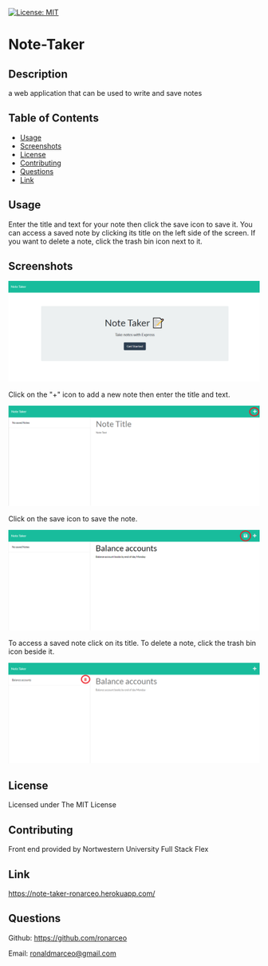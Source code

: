[![License: MIT](https://img.shields.io/badge/License-MIT-yellow.svg)](https://opensource.org/licenses/MIT)
# Note-Taker            
## Description
a web application that can be used to write and save notes

## Table of Contents
* [Usage](#usage)
* [Screenshots](#screenshots) 
* [License](#license)
* [Contributing](#contributing)
* [Questions](#questions)
* [Link](#link)            
            
## Usage
Enter the title and text for your note then click the save icon to save it. You can access a saved note by clicking its title on the left side of the screen. If you want to delete a note, click the trash bin icon next to it.

## Screenshots
![Note Taker intro page](./images/index.png)

Click on the "+" icon to add a new note then enter the title and text.

![Note Taker intro page](./images/notes1.png)

Click on the save icon to save the note.

![Note Taker intro page](./images/notes2.png)

To access a saved note click on its title. To delete a note, click the trash bin icon beside it.

![Note Taker intro page](./images/notes3.png)
            
## License
Licensed under The MIT License
            
## Contributing
Front end provided by Nortwestern University Full Stack Flex

## Link
https://note-taker-ronarceo.herokuapp.com/
            
## Questions
Github: https://github.com/ronarceo

Email: ronaldmarceo@gmail.com
